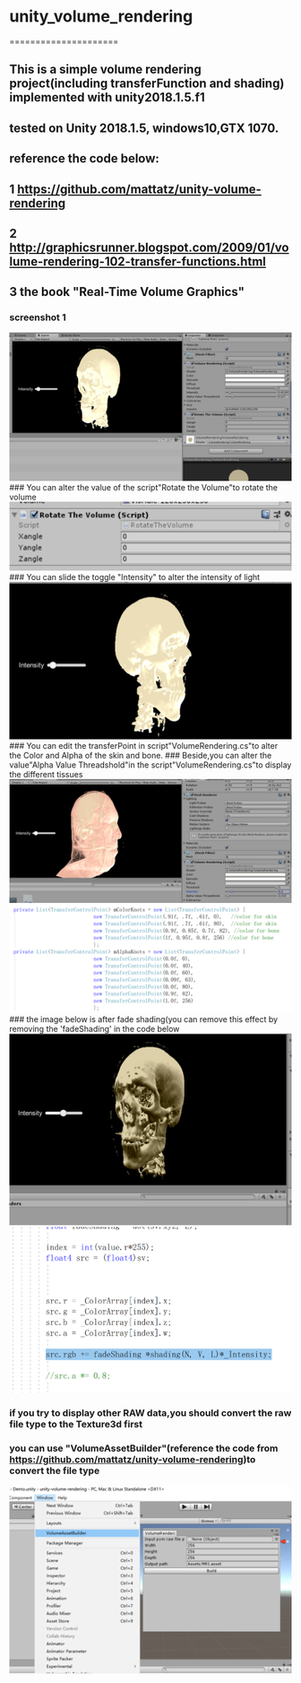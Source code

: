 # unity_volume_rendering
=====================

## This is a simple volume rendering project(including transferFunction and shading) implemented with unity2018.1.5.f1
## tested on Unity 2018.1.5, windows10,GTX 1070.

## reference the code below:
## 1 https://github.com/mattatz/unity-volume-rendering
## 2 http://graphicsrunner.blogspot.com/2009/01/volume-rendering-102-transfer-functions.html
## 3 the book "Real-Time Volume Graphics"

### screenshot 1
<img src="https://github.com/yy0yaolinjun1/ScreenShot/blob/master/VolumeRendering/14.PNG">
### You can alter the value of the script"Rotate the Volume"to rotate the volume
<img src="https://github.com/yy0yaolinjun1/ScreenShot/blob/master/VolumeRendering/15Rotate.PNG">
### You can slide the toggle "Intensity" to alter the intensity of light
<img src="https://github.com/yy0yaolinjun1/ScreenShot/blob/master/VolumeRendering/16.PNG">
### You can edit the transferPoint in script"VolumeRendering.cs"to alter the Color and Alpha of the skin and bone.
### Beside,you can alter the value"Alpha Value Threadshold"in the script"VolumeRendering.cs"to display the different tissues 
<img src="https://github.com/yy0yaolinjun1/ScreenShot/blob/master/VolumeRendering/17alpha.PNG">
<img src="https://github.com/yy0yaolinjun1/ScreenShot/blob/master/VolumeRendering/18transferFunction.PNG">
### the image below is after fade shading(you can remove this effect by removing the 'fadeShading' in the code below
<img src="https://github.com/yy0yaolinjun1/ScreenShot/blob/master/VolumeRendering/20fadeShading.PNG">
<img src="https://github.com/yy0yaolinjun1/ScreenShot/blob/master/VolumeRendering/21fadeshading.PNG">

### if you try to display other RAW data,you should convert the raw file type to the Texture3d first
### you can use "VolumeAssetBuilder"(reference the code from https://github.com/mattatz/unity-volume-rendering)to convert the file type
<img src="https://github.com/yy0yaolinjun1/ScreenShot/blob/master/VolumeRendering/19AssetBuddle.PNG">
